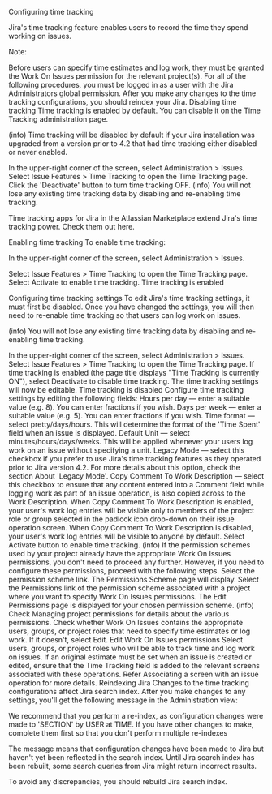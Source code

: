 Configuring time tracking


Jira's time tracking feature enables users to record the time they spend working on issues. 

Note: 

Before users can specify time estimates and log work, they must be granted the Work On Issues permission for the relevant project(s).
For all of the following procedures, you must be logged in as a user with the Jira Administrators global permission.
After you make any changes to the time tracking configurations, you should reindex your Jira.
Disabling time tracking
Time tracking is enabled by default. You can disable it on the Time Tracking administration page.

(info) Time tracking will be disabled by default if your Jira installation was upgraded from a version prior to 4.2 that had time tracking either disabled or never enabled.

In the upper-right corner of the screen, select Administration  > Issues.
 Select Issue Features > Time Tracking to open the Time Tracking page.
Click the 'Deactivate' button to turn time tracking OFF.
(info) You will not lose any existing time tracking data by disabling and re-enabling time tracking.

Time tracking apps for Jira in the Atlassian Marketplace extend Jira's time tracking power. Check them out here.

Enabling time tracking
To enable time tracking:

In the upper-right corner of the screen, select Administration  > Issues.

Select Issue Features > Time Tracking to open the Time Tracking page.
Select Activate to enable time tracking.
Time tracking is enabled

Configuring time tracking settings
To edit Jira's time tracking settings, it must first be disabled. Once you have changed the settings, you will then need to re-enable time tracking so that users can log work on issues.

(info) You will not lose any existing time tracking data by disabling and re-enabling time tracking.

In the upper-right corner of the screen, select Administration  > Issues.
Select Issue Features > Time Tracking to open the Time Tracking page.
If time tracking is enabled (the page title displays "Time Tracking is currently ON"), select Deactivate to disable time tracking.
The time tracking settings will now be editable.
Time tracking is disabled
Configure time tracking settings by editing the following fields:
Hours per day — enter a suitable value (e.g. 8). You can enter fractions if you wish.
Days per week — enter a suitable value (e.g. 5). You can enter fractions if you wish.
Time format — select pretty/days/hours. This will determine the format of the 'Time Spent' field when an issue is displayed.
Default Unit — select minutes/hours/days/weeks. This will be applied whenever your users log work on an issue without specifying a unit.
Legacy Mode — select this checkbox if you prefer to use Jira's time tracking features as they operated prior to Jira version 4.2. For more details about this option, check the section About 'Legacy Mode'.
Copy Comment To Work Description — select this checkbox to ensure that any content entered into a Comment field while logging work as part of an issue operation, is also copied across to the Work Description.
When Copy Comment To Work Description is enabled, your user's work log entries will be visible only to members of the project role or group selected in the padlock icon drop-down on their issue operation screen.
When Copy Comment To Work Description is disabled, your user's work log entries will be visible to anyone by default.
Select Activate button to enable time tracking.
(info) If the permission schemes used by your project already have the appropriate Work On Issues permissions, you don't need to proceed any further. However, if you need to configure these permissions, proceed with the following steps.
Select the permission scheme link. The Permissions Scheme page will display.
Select the Permissions link of the permission scheme associated with a project where you want to specify Work On Issues permissions. The Edit Permissions page is displayed for your chosen permission scheme.
(info) Check Managing project permissions for details about the various permissions.
Check whether Work On Issues contains the appropriate users, groups, or project roles that need to specify time estimates or log work. If it doesn't, select Edit.
Edit Work On Issues permissions
Select users, groups, or project roles who will be able to track time and log work on issues.
If an original estimate must be set when an issue is created or edited, ensure that the Time Tracking field is added to the relevant screens associated with these operations. Refer Associating a screen with an issue operation for more details.
Reindexing Jira
Changes to the time tracking configurations affect Jira search index. After you make changes to any settings, you'll get the following message in the Administration view:

We recommend that you perform a re-index, as configuration changes were made to 'SECTION' by USER at TIME. If you have other changes to make, complete them first so that you don't perform multiple re-indexes

The message means that configuration changes have been made to Jira but haven't yet been reflected in the search index. Until Jira search index has been rebuilt, some search queries from Jira might return incorrect results. 

To avoid any discrepancies, you should rebuild Jira search index.